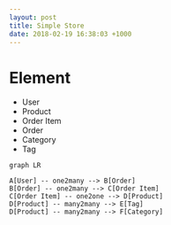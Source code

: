 ```yaml
---
layout: post
title: Simple Store
date: 2018-02-19 16:38:03 +1000
---
```


# Element
 * User
 * Product
 * Order Item
 * Order
 * Category
 * Tag

```mermaid
graph LR

A[User] -- one2many --> B[Order]
B[Order] -- one2many --> C[Order Item]
C[Order Item] -- one2one --> D[Product]
D[Product] -- many2many --> E[Tag]
D[Product] -- many2many --> F[Category]

```